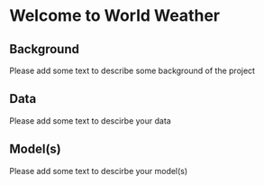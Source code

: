 # Welcome to World Weather

## Background
 Please add some text to describe some background of the project
## Data 
 Please add some text to descirbe your data 
## Model(s) 
 Please add some text to descirbe your model(s)
